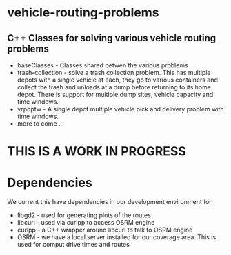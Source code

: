 vehicle-routing-problems
========================

## C++ Classes for solving various vehicle routing problems

 * baseClasses - Classes shared betwen the various problems
 * trash-collection - solve a trash collection problem. This has multiple depots with a single vehicle at each, they go to various containers and collect the trash and unloads at a dump before returning to its home depot. There is support for multiple dump sites, vehicle capacity and time windows.
 * vrpdptw - A single depot multiple vehicle pick and delivery problem with time windows.
 * more to come ...

# THIS IS A WORK IN PROGRESS

# Dependencies

We current this have dependencies in our development environment for

 * libgd2 - used for generating plots of the routes
 * libcurl - used via curlpp to access OSRM engine
 * curlpp - a C++ wrapper around libcurl to talk to OSRM engine
 * OSRM - we have a local server installed for our coverage area. This is used for comput drive times and routes

